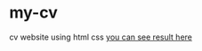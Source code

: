 # my-cv
cv website using html css
<a href="https://mjony05.github.io/my-cv/">you can see result here</a>
